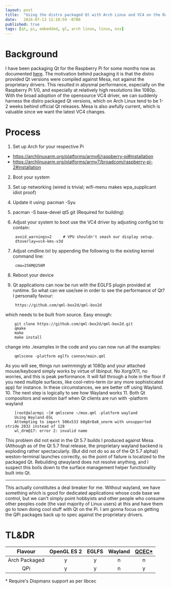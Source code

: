 ```yaml
---
layout: post
title:  "Using the distro packaged Qt with Arch Linux and VC4 on the Raspberry Pi 2/3"
date:   2016-07-13 12:10:59 -0700
published: true
tags: [qt, pi, embedded, gl, arch linux, linux, oss]
---
```


# Background

I have been packaging Qt for the Raspberry Pi for some months now as documented [here](/qpi). The motivation behind packaging it is that the distro provided Qt versions were compiled against Mesa, not against the proprietary drivers. This resulted in abysmal performance, especially on the Raspberry Pi 1/0, and especially at relatively high resolutions like 1080p. With the broad adoption of the opensource VC4 driver, we can suddenly harness the distro packaged Qt versions, which on Arch Linux tend to be 1-2 weeks behind official Qt releases. Mesa is also awfully current, which is valuable since we want the latest VC4 changes.

# Process

1. Set up Arch for your respective Pi
  * https://archlinuxarm.org/platforms/armv6/raspberry-pi#installation
  * https://archlinuxarm.org/platforms/armv7/broadcom/raspberry-pi-2#installation
2. Boot your system
3. Set up networking (wired is trivial; wifi-menu makes wpa_supplicant idiot proof)
4. Update it using: pacman -Syu
5. pacman -S base-devel qt5 git (Required for building)
6. Adjust your system to boot use the VC4 driver by adjusting config.txt to contain:

        avoid_warnings=2     # VPU shouldn't smash our display setup.
        dtoverlay=vc4-kms-v3d

7. Adjust cmdline.txt by appending the following to the existing kernel command line:

        cma=256M@256M

8. Reboot your device
9. Qt applications can now be run with the EGLFS plugin provided at runtime. So what can we use/see in order to see the performance of Qt? I personally favour:

        https://github.com/qml-box2d/qml-box2d

which needs to be built from source. Easy enough:

        git clone https://github.com/qml-box2d/qml-box2d.git
        qmake
        make
        make install

change into ./examples in the code and you can now run all the examples:

        qmlscene -platform eglfs cannon/main.qml

As you will see, things run swimmingly at 1080p and your attached mouse/keyboard simply works by virtue of libinput. No Xorg/X11, no worries, and this is peak performance. It will fall through a hole in the floor if you need multiple surfaces, like cool-retro-term (or any more sophisticated app) for instance. In these circumstances, we are better off using Wayland.
10. The next step is logically to see how Wayland works
11. Both Qt compositors and weston barf when Qt clients are run with -platform wayland

        [root@alarmpi ~]# qmlscene ~/moo.qml -platform wayland
        Using Wayland-EGL
        Attempting to import 506x533 b8g8r8a8_unorm with unsupported stride 2032 instead of 128
        wl_drm@17: error 2: invalid name

This problem did not exist in the Qt 5.7 builds I produced against Mesa. (Although as of the Qt 5.7 final release, the proprietary wayland backend is exploding rather spectacularly. (But did not do so as of the Qt 5.7 alpha)) weston-terminal launches correctly, so the point of failure is localized to the packaged Qt. Rebuilding qtwayland does not resolve anything, and I suspect this boils down to the surface management helper functionality built into Qt.

* * *

This actually constitutes a deal breaker for me. Without wayland, we have something which is good for dedicated applications whose code base we control, but we can't simply point hobbyists and other people who consume other peoples code (the vast majority of Linux users) at this and have them go to town doing cool stuff with Qt on the Pi. I am gonna focus on getting the QPi packages back up to spec against the proprietary drivers.

# TL&DR

| Flavour | OpenGL ES 2 | EGLFS | Wayland | [QCEC*](https://github.com/sirspudd/qcec) | 
| :---: | :---: | :---: | :---: | :---: |
| Arch Packaged | y | y | n | n |
| QPi | y | y | n | y |

\* Require's Dispmanx support as per libcec
